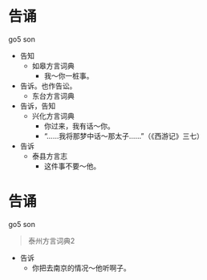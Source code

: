 # 告诵
go5 son
+ 告知
  * 如皋方言词典
    - 我～你一桩事。
+ 告诉。也作告讼。
  * 东台方言词典
+ 告诉，告知
  * 兴化方言词典
    - 你过来，我有话～你。
    - “……我将那梦中话～那太子……”（《西游记》三七）
+ 告诉
  * 泰县方言志
    - 这件事不要～他。

# 告诵
go5 son
> 泰州方言词典2
- 告诉
  - 你把去南京的情况～他听啊子。
